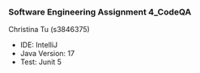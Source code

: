 ### Software Engineering Assignment 4_CodeQA
Christina Tu (s3846375)
* IDE: IntelliJ
* Java Version: 17
* Test: Junit 5

